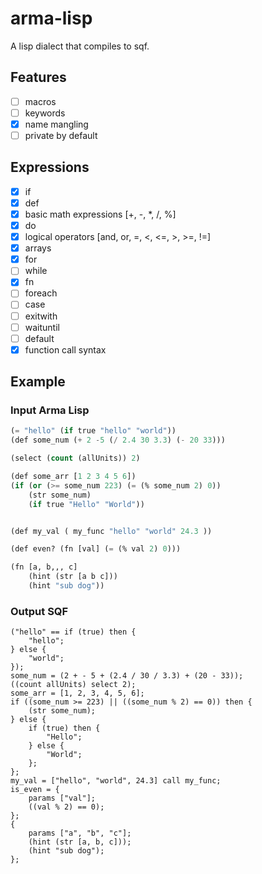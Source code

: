 # arma-lisp

A lisp dialect that compiles to sqf.

## Features
- [ ] macros
- [ ] keywords
- [x] name mangling
- [ ] private by default

## Expressions
- [x] if 
- [x] def
- [x] basic math expressions [+, -, *, /, %]
- [x] do 
- [x] logical operators [and, or, =, <, <=, >, >=, !=]
- [x] arrays
- [x] for
- [ ] while
- [x] fn
- [ ] foreach
- [ ] case
- [ ] exitwith
- [ ] waituntil
- [ ] default
- [x] function call syntax

## Example

### Input Arma Lisp

```lisp
(= "hello" (if true "hello" "world"))
(def some_num (+ 2 -5 (/ 2.4 30 3.3) (- 20 33)))

(select (count (allUnits)) 2)

(def some_arr [1 2 3 4 5 6])
(if (or (>= some_num 223) (= (% some_num 2) 0))
    (str some_num)
    (if true "Hello" "World"))


(def my_val ( my_func "hello" "world" 24.3 ))

(def even? (fn [val] (= (% val 2) 0)))

(fn [a, b,,, c]
    (hint (str [a b c]))
    (hint "sub dog"))
```

### Output SQF

```sqf
("hello" == if (true) then {
    "hello";
} else {
    "world";
});
some_num = (2 + - 5 + (2.4 / 30 / 3.3) + (20 - 33));
((count allUnits) select 2);
some_arr = [1, 2, 3, 4, 5, 6];
if ((some_num >= 223) || ((some_num % 2) == 0)) then {
    (str some_num);
} else {
    if (true) then {
        "Hello";
    } else {
        "World";
    };
};
my_val = ["hello", "world", 24.3] call my_func;
is_even = {
    params ["val"];
    ((val % 2) == 0);
};
{
    params ["a", "b", "c"];
    (hint (str [a, b, c]));
    (hint "sub dog");
};
```
